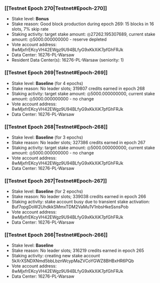### [[Testnet Epoch 270|Testnet#Epoch-270]]
* Stake level: **Bonus**
* Stake reason: Good block production during epoch 269: 15 blocks in 16 slots, 7% skip rate
* Staking activity: target stake amount: ◎27262.195307689, current stake amount: ◎5000.000000000 - reserve depleted
* Vote account address: 8wMjxfrEKcyVH42EWgz9U94BLfyG9xKkXiK7pfGhFRJk
* Data Center: 16276-PL-Warsaw
* Resident Data Center(s): 16276-PL-Warsaw (seniority: 1)
### [[Testnet Epoch 269|Testnet#Epoch-269]]
* Stake level: **Baseline** (for 4 epochs)
* Stake reason: No leader slots; 319807 credits earned in epoch 268
* Staking activity: target stake amount: ◎5000.000000000, current stake amount: ◎5000.000000000 - no change
* Vote account address: 8wMjxfrEKcyVH42EWgz9U94BLfyG9xKkXiK7pfGhFRJk
* Data Center: 16276-PL-Warsaw
### [[Testnet Epoch 268|Testnet#Epoch-268]]
* Stake level: **Baseline** (for 3 epochs)
* Stake reason: No leader slots; 327386 credits earned in epoch 267
* Staking activity: target stake amount: ◎5000.000000000, current stake amount: ◎5000.000000000 - no change
* Vote account address: 8wMjxfrEKcyVH42EWgz9U94BLfyG9xKkXiK7pfGhFRJk
* Data Center: 16276-PL-Warsaw
### [[Testnet Epoch 267|Testnet#Epoch-267]]
* Stake level: **Baseline** (for 2 epochs)
* Stake reason: No leader slots; 339038 credits earned in epoch 266
* Staking activity: stake account busy due to transient stake activation: Buf7opgDoW2UhdkkSMmxTDM2VaMu1V1nbsHkeSsnsPob
* Vote account address: 8wMjxfrEKcyVH42EWgz9U94BLfyG9xKkXiK7pfGhFRJk
* Data Center: 16276-PL-Warsaw
### [[Testnet Epoch 266|Testnet#Epoch-266]]
* Stake level: **Baseline**
* Stake reason: No leader slots; 316219 credits earned in epoch 265
* Staking activity: creating new stake account 5kXrXSNDXNmd5bbLbznWcypMaZVCoYGWZ8BHBxHR6PQb
* Vote account address: 8wMjxfrEKcyVH42EWgz9U94BLfyG9xKkXiK7pfGhFRJk
* Data Center: 16276-PL-Warsaw